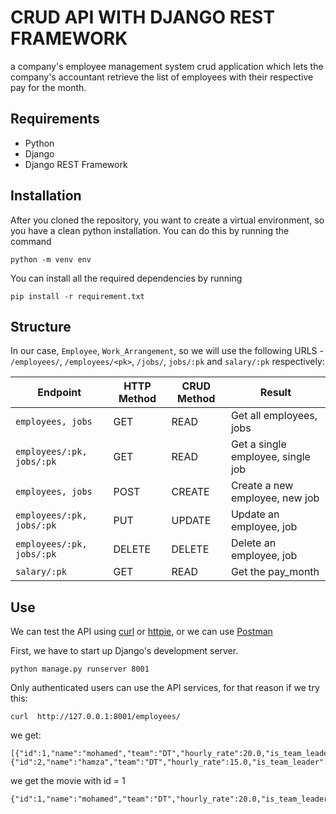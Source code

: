 # CRUD API WITH DJANGO REST FRAMEWORK
a company's employee management system crud application which lets the company's accountant retrieve the list of employees with their respective
pay for the month.

## Requirements
- Python 
- Django 
- Django REST Framework

## Installation
After you cloned the repository, you want to create a virtual environment, so you have a clean python installation.
You can do this by running the command
```
python -m venv env
```

You can install all the required dependencies by running
```
pip install -r requirement.txt
```

## Structure

In our case, `Employee`, `Work_Arrangement`, so we will use the following URLS - `/employees/`, `/employees/<pk>`, `/jobs/`, `jobs/:pk` and `salary/:pk` respectively:

Endpoint |HTTP Method | CRUD Method | Result
-- | -- |-- |--
`employees, jobs` | GET | READ | Get all employees, jobs
`employees/:pk, jobs/:pk`| GET | READ | Get a single employee, single job
`employees, jobs`| POST | CREATE | Create a new employee, new job
`employees/:pk, jobs/:pk`| PUT | UPDATE | Update an employee, job
`employees/:pk, jobs/:pk`| DELETE | DELETE | Delete an employee, job
`salary/:pk`| GET | READ | Get the pay_month


## Use
We can test the API using [curl](https://curl.haxx.se/) or [httpie](https://github.com/jakubroztocil/httpie#installation), or we can use [Postman](https://www.postman.com/)


First, we have to start up Django's development server.
```
python manage.py runserver 8001
```
Only authenticated users can use the API services, for that reason if we try this:
```
curl  http://127.0.0.1:8001/employees/
```
we get:
```
[{"id":1,"name":"mohamed","team":"DT","hourly_rate":20.0,"is_team_leader":true},{"id":2,"name":"hamza","team":"DT","hourly_rate":15.0,"is_team_leader":false}]
```

we get the movie with id = 1

```
{"id":1,"name":"mohamed","team":"DT","hourly_rate":20.0,"is_team_leader":true}
```


